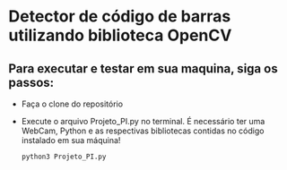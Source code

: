 # Detector de código de barras utilizando biblioteca OpenCV

## Para executar e testar em sua maquina, siga os passos:

- Faça o clone do repositório

- Execute o arquivo Projeto_PI.py no terminal. É necessário ter uma WebCam, Python e as respectivas bibliotecas contidas no código instalado em sua máquina!

      python3 Projeto_PI.py
